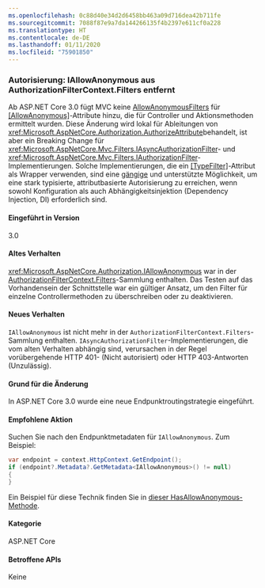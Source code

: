 ```yaml
---
ms.openlocfilehash: 0c88d40e34d2d6458bb463a09d716dea42b711fe
ms.sourcegitcommit: 7088f87e9a7da144266135f4b2397e611cf0a228
ms.translationtype: HT
ms.contentlocale: de-DE
ms.lasthandoff: 01/11/2020
ms.locfileid: "75901850"
---
```

### <a name="authorization-iallowanonymous-removed-from-authorizationfiltercontextfilters"></a>Autorisierung: IAllowAnonymous aus AuthorizationFilterContext.Filters entfernt

Ab ASP.NET Core 3.0 fügt MVC keine [AllowAnonymousFilters](xref:Microsoft.AspNetCore.Mvc.Authorization.AllowAnonymousFilter) für [[AllowAnonymous]](xref:Microsoft.AspNetCore.Authorization.AllowAnonymousAttribute)-Attribute hinzu, die für Controller und Aktionsmethoden ermittelt wurden. Diese Änderung wird lokal für Ableitungen von <xref:Microsoft.AspNetCore.Authorization.AuthorizeAttribute>behandelt, ist aber ein Breaking Change für <xref:Microsoft.AspNetCore.Mvc.Filters.IAsyncAuthorizationFilter>- und <xref:Microsoft.AspNetCore.Mvc.Filters.IAuthorizationFilter>-Implementierungen. Solche Implementierungen, die ein [[TypeFilter]](xref:Microsoft.AspNetCore.Mvc.TypeFilterAttribute)-Attribut als Wrapper verwenden, sind eine [gängige](https://stackoverflow.com/a/41348219/608220) und unterstützte Möglichkeit, um eine stark typisierte, attributbasierte Autorisierung zu erreichen, wenn sowohl Konfiguration als auch Abhängigkeitsinjektion (Dependency Injection, DI) erforderlich sind.

#### <a name="version-introduced"></a>Eingeführt in Version

3.0

#### <a name="old-behavior"></a>Altes Verhalten

<xref:Microsoft.AspNetCore.Authorization.IAllowAnonymous> war in der [AuthorizationFilterContext.Filters](xref:Microsoft.AspNetCore.Mvc.Filters.FilterContext.Filters%2A)-Sammlung enthalten. Das Testen auf das Vorhandensein der Schnittstelle war ein gültiger Ansatz, um den Filter für einzelne Controllermethoden zu überschreiben oder zu deaktivieren.

#### <a name="new-behavior"></a>Neues Verhalten

`IAllowAnonymous` ist nicht mehr in der `AuthorizationFilterContext.Filters`-Sammlung enthalten. `IAsyncAuthorizationFilter`-Implementierungen, die vom alten Verhalten abhängig sind, verursachen in der Regel vorübergehende HTTP 401- (Nicht autorisiert) oder HTTP 403-Antworten (Unzulässig).

#### <a name="reason-for-change"></a>Grund für die Änderung

In ASP.NET Core 3.0 wurde eine neue Endpunktroutingstrategie eingeführt.

#### <a name="recommended-action"></a>Empfohlene Aktion

Suchen Sie nach den Endpunktmetadaten für `IAllowAnonymous`. Zum Beispiel:

```csharp
var endpoint = context.HttpContext.GetEndpoint();
if (endpoint?.Metadata?.GetMetadata<IAllowAnonymous>() != null)
{
}
```

Ein Beispiel für diese Technik finden Sie in [dieser HasAllowAnonymous-Methode](https://github.com/dotnet/aspnetcore/blob/bd65275148abc9b07a3b59797a88d485341152bf/src/Mvc/Mvc.Core/src/Authorization/AuthorizeFilter.cs#L236).

#### <a name="category"></a>Kategorie

ASP.NET Core

#### <a name="affected-apis"></a>Betroffene APIs

Keine

<!--

#### Affected APIs

Not detectable via API analysis

-->
